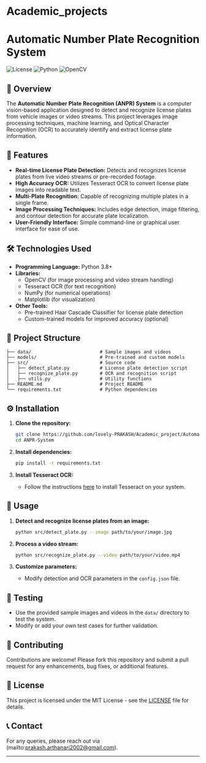 # Academic_projects

# Automatic Number Plate Recognition System

![License](https://img.shields.io/badge/license-MIT-blue.svg)
![Python](https://img.shields.io/badge/Python-3.8+-brightgreen.svg)
![OpenCV](https://img.shields.io/badge/OpenCV-4.x-blue.svg)

## 📖 Overview

The **Automatic Number Plate Recognition (ANPR) System** is a computer vision-based application designed to detect and recognize license plates from vehicle images or video streams. This project leverages image processing techniques, machine learning, and Optical Character Recognition (OCR) to accurately identify and extract license plate information.

## 🚀 Features

- **Real-time License Plate Detection:** Detects and recognizes license plates from live video streams or pre-recorded footage.
- **High Accuracy OCR:** Utilizes Tesseract OCR to convert license plate images into readable text.
- **Multi-Plate Recognition:** Capable of recognizing multiple plates in a single frame.
- **Image Processing Techniques:** Includes edge detection, image filtering, and contour detection for accurate plate localization.
- **User-Friendly Interface:** Simple command-line or graphical user interface for ease of use.

## 🛠️ Technologies Used

- **Programming Language:** Python 3.8+
- **Libraries:** 
  - OpenCV (for image processing and video stream handling)
  - Tesseract OCR (for text recognition)
  - NumPy (for numerical operations)
  - Matplotlib (for visualization)
- **Other Tools:**
  - Pre-trained Haar Cascade Classifier for license plate detection
  - Custom-trained models for improved accuracy (optional)

## 📂 Project Structure

```
├── data/                         # Sample images and videos
├── models/                       # Pre-trained and custom models
├── src/                          # Source code
│   ├── detect_plate.py           # License plate detection script
│   ├── recognize_plate.py        # OCR and recognition script
│   ├── utils.py                  # Utility functions
├── README.md                     # Project README
└── requirements.txt              # Python dependencies
```

## ⚙️ Installation

1. **Clone the repository:**
   ```bash
   git clone https://github.com/lovely-PRAKASH/Academic_project/Automatic Number Plate Recognition System.git
   cd ANPR-System
   ```

2. **Install dependencies:**
   ```bash
   pip install -r requirements.txt
   ```

3. **Install Tesseract OCR:**
   - Follow the instructions [here](https://github.com/tesseract-ocr/tesseract) to install Tesseract on your system.

## 🚦 Usage

1. **Detect and recognize license plates from an image:**
   ```bash
   python src/detect_plate.py --image path/to/your/image.jpg
   ```

2. **Process a video stream:**
   ```bash
   python src/recognize_plate.py --video path/to/your/video.mp4
   ```

3. **Customize parameters:**
   - Modify detection and OCR parameters in the `config.json` file.

## 🧪 Testing

- Use the provided sample images and videos in the `data/` directory to test the system.
- Modify or add your own test cases for further validation.

## 🌟 Contributing

Contributions are welcome! Please fork this repository and submit a pull request for any enhancements, bug fixes, or additional features.

## 📄 License

This project is licensed under the MIT License - see the [LICENSE](LICENSE) file for details.

## 📞 Contact

For any queries, please reach out via (mailto:prakash.arthanari2002@gmail.com).

---

